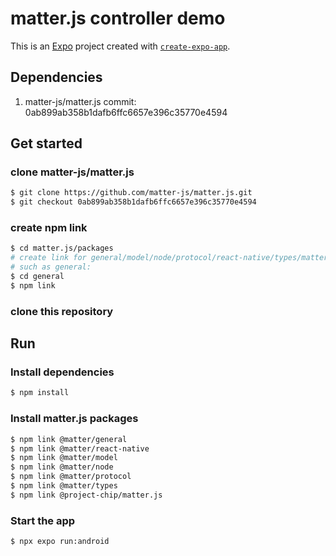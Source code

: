 # matter.js controller demo

This is an [Expo](https://expo.dev) project created with [`create-expo-app`](https://www.npmjs.com/package/create-expo-app).

## Dependencies

1. matter-js/matter.js 
commit: 0ab899ab358b1dafb6ffc6657e396c35770e4594


## Get started

### clone matter-js/matter.js
```bash
$ git clone https://github.com/matter-js/matter.js.git
$ git checkout 0ab899ab358b1dafb6ffc6657e396c35770e4594
```

### create npm link
```bash
$ cd matter.js/packages
# create link for general/model/node/protocol/react-native/types/matter.js
# such as general:
$ cd general
$ npm link
```

### clone this repository

## Run

### Install dependencies
```bash
$ npm install
```

### Install matter.js packages
```bash
$ npm link @matter/general
$ npm link @matter/react-native
$ npm link @matter/model
$ npm link @matter/node
$ npm link @matter/protocol
$ npm link @matter/types
$ npm link @project-chip/matter.js
```

### Start the app
```bash
$ npx expo run:android 
```
